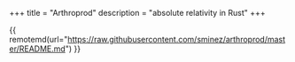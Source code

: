 +++
title = "Arthroprod"
description = "absolute relativity in Rust"
+++

{{ remotemd(url="https://raw.githubusercontent.com/sminez/arthroprod/master/README.md") }}
